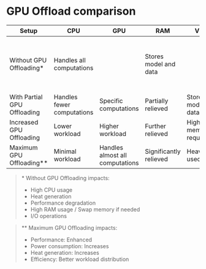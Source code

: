 
# GPU Offload comparison

| Setup | CPU | GPU | RAM | VRAM | Storage |
| --- | --- | ---  | --- | --- | --- |
| Without GPU Offloading* | Handles all computations | | Stores model and data | | Storage (SSD/HDD): Temporarily holds model before loading |
| With Partial GPU Offloading | Handles fewer computations | Specific computations | Partially relieved | Stores model and data | |
| Increased GPU Offloading | Lower workload | Higher workload | Further relieved | Higher memory requirement | |
| Maximum GPU Offloading** | Minimal workload | Handles almost all computations | Significantly relieved | Heavily used | |

> \* Without GPU Offloading impacts:
> * High CPU usage
> * Heat generation
> * Performance degradation
> * High RAM usage / Swap memory if needed
> * I/O operations

> \** Maximum GPU Offloading impacts:
> * Performance: Enhanced
> * Power consumption: Increases
> * Heat generation: Increases
> * Efficiency: Better workload distribution
